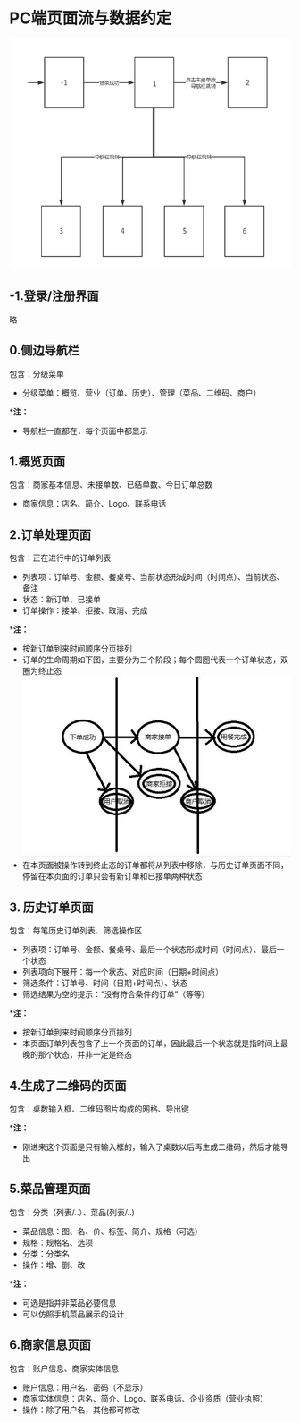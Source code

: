 # PC端页面流与数据约定

![PC端页面流](../image/PC端页面流.png)

## -1.登录/注册界面
略

## 0.侧边导航栏
包含：分级菜单

  - 分级菜单：概览、营业（订单、历史）、管理（菜品、二维码、商户）

***注：**
  - 导航栏一直都在，每个页面中都显示

## 1.概览页面
包含：商家基本信息、未接单数、已结单数、今日订单总数
  
  - 商家信息：店名、简介、Logo、联系电话

## 2.订单处理页面
包含：正在进行中的订单列表

  - 列表项：订单号、金额、餐桌号、当前状态形成时间（时间点）、当前状态、备注
  - 状态：新订单、已接单
  - 订单操作：接单、拒接、取消、完成

***注：**
  - 按新订单到来时间顺序分页排列
  - 订单的生命周期如下图，主要分为三个阶段；每个圆圈代表一个订单状态，双圈为终止态
    ![订单状态图](../image/订单状态图.jpg)
  - 在本页面被操作转到终止态的订单都将从列表中移除，与历史订单页面不同，停留在本页面的订单只会有新订单和已接单两种状态

## 3. 历史订单页面
包含：每笔历史订单列表、筛选操作区

  - 列表项：订单号、金额、餐桌号、最后一个状态形成时间（时间点）、最后一个状态
  - 列表项向下展开：每一个状态、对应时间（日期+时间点）
  - 筛选条件：订单号、时间（日期+时间点）、状态
  - 筛选结果为空的提示：“没有符合条件的订单”（等等）

***注：**
  - 按新订单到来时间顺序分页排列
  - 本页面订单列表包含了上一个页面的订单，因此最后一个状态就是指时间上最晚的那个状态，并非一定是终态

## 4.生成了二维码的页面
包含：桌数输入框、二维码图片构成的网格、导出键

***注：**
  - 刚进来这个页面是只有输入框的，输入了桌数以后再生成二维码，然后才能导出

## 5.菜品管理页面
包含：分类（列表/..）、菜品(列表/..)
  - 菜品信息：图、名、价、标签、简介、规格（可选）
  - 规格：规格名、选项
  - 分类：分类名
  - 操作：增、删、改

***注：**
  - 可选是指并非菜品必要信息
  - 可以仿照手机菜品展示的设计

## 6.商家信息页面
包含：账户信息、商家实体信息

  - 账户信息：用户名、密码（不显示）
  - 商家实体信息：店名、简介、Logo、联系电话、企业资质（营业执照）
  - 操作：除了用户名，其他都可修改